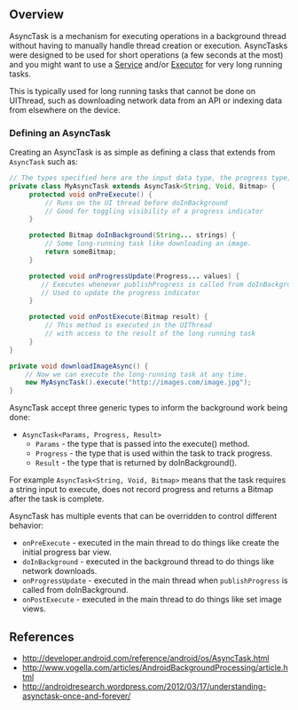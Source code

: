 ## Overview

AsyncTask is a mechanism for executing operations in a background thread without having to manually handle thread creation or execution. AsyncTasks were designed to be used for short operations (a few seconds at the most) and you might want to use a [Service](https://github.com/thecodepath/android_guides/wiki/Starting-Background-Services) and/or [Executor](http://developer.android.com/reference/java/util/concurrent/Executor.html) for very long running tasks.

This is typically used for long running tasks that cannot be done on UIThread, such as downloading network data from an API or indexing data from elsewhere on the device.

### Defining an AsyncTask

Creating an AsyncTask is as simple as defining a class that extends from `AsyncTask` such as: 

```java
// The types specified here are the input data type, the progress type, and the result type
private class MyAsyncTask extends AsyncTask<String, Void, Bitmap> {
     protected void onPreExecute() {
         // Runs on the UI thread before doInBackground
         // Good for toggling visibility of a progress indicator
     }

     protected Bitmap doInBackground(String... strings) {
         // Some long-running task like downloading an image.
         return someBitmap;
     }

     protected void onProgressUpdate(Progress... values) {
        // Executes whenever publishProgress is called from doInBackground
        // Used to update the progress indicator
     }  

     protected void onPostExecute(Bitmap result) {
         // This method is executed in the UIThread
         // with access to the result of the long running task
     }
}

private void downloadImageAsync() {
    // Now we can execute the long-running task at any time.
    new MyAsyncTask().execute("http://images.com/image.jpg");
}
```

AsyncTask accept three generic types to inform the background work being done:

* `AsyncTask<Params, Progress, Result>`
  * `Params` - the type that is passed into the execute() method.
  * `Progress` - the type that is used within the task to track progress.
  * `Result` - the type that is returned by doInBackground().

For example `AsyncTask<String, Void, Bitmap>` means that the task requires a string input to execute, does not record progress and returns a Bitmap after the task is complete.

AsyncTask has multiple events that can be overridden to control different behavior:

 * `onPreExecute` - executed in the main thread to do things like create the initial progress bar view.
 * `doInBackground` - executed in the background thread to do things like network downloads.
 * `onProgressUpdate` - executed in the main thread when `publishProgress` is called from doInBackground.
 * `onPostExecute` - executed in the main thread to do things like set image views.

## References

 * <http://developer.android.com/reference/android/os/AsyncTask.html>
 * <http://www.vogella.com/articles/AndroidBackgroundProcessing/article.html>
 * <http://androidresearch.wordpress.com/2012/03/17/understanding-asynctask-once-and-forever/>